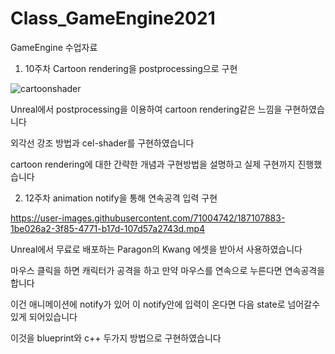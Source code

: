 # Class_GameEngine2021
GameEngine 수업자료

1. 10주차 Cartoon rendering을 postprocessing으로 구현

![cartoonshader](https://user-images.githubusercontent.com/71004742/187103862-ce14342c-7655-4895-827c-24c64a87ddd1.JPG)

Unreal에서 postprocessing을 이용하여 cartoon rendering같은 느낌을 구현하였습니다

외각선 강조 방법과 cel-shader를 구현하였습니다

cartoon rendering에 대한 간략한 개념과 구현방법을 설명하고 실제 구현까지 진행했습니다


2. 12주차 animation notify을 통해 연속공격 입력 구현



https://user-images.githubusercontent.com/71004742/187107883-1be026a2-3f85-4771-b17d-107d57a2743d.mp4



Unreal에서 무료로 배포하는 Paragon의 Kwang 에셋을 받아서 사용하였습니다

마우스 클릭을 하면 캐릭터가 공격을 하고 만약 마우스를 연속으로 누른다면 연속공격을 합니다

이건 애니메이션에 notify가 있어 이 notify안에 입력이 온다면 다음 state로 넘어갈수있게 되어있습니다

이것을 blueprint와 c++ 두가지 방법으로 구현하였습니다
